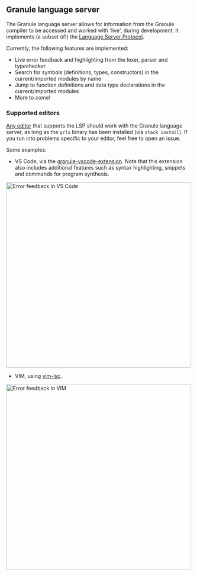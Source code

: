 ## Granule language server

The Granule language server allows for information from the Granule compiler to be accessed and worked with 'live', during development. It implements (a subset of!) the [Language Server Protocol](https://microsoft.github.io/language-server-protocol).

Currently, the following features are implemented:
* Live error feedback and highlighting from the lexer, parser and typechecker
* Search for symbols (definitions, types, constructors) in the current/imported modules by name
* Jump to function definitions and data type declarations in the current/imported modules
* More to come!

### Supported editors

[Any editor](https://microsoft.github.io/language-server-protocol/implementors/tools/) that supports the LSP should work with the Granule language server, as long as the `grls` binary has been installed (via `stack install`). If you run into problems specific to your editor, feel free to open an issue.

Some examples:

* VS Code, via the [granule-vscode-extension](https://github.com/granule-project/granule-vscode-extension). Note that this extension also includes additional features such as syntax highlighting, snippets and commands for program synthesis.

<img src="https://github.com/granule-project/granule/blob/language-server/server/vscode-diagnostics.gif" width=500px alt="Error feedback in VS Code" />

* VIM, using [vim-lsc](https://github.com/natebosch/vim-lsc).

<img src="https://github.com/granule-project/granule/blob/language-server/server/vim-diagnostics.gif" width=500px alt="Error feedback in VIM" />





